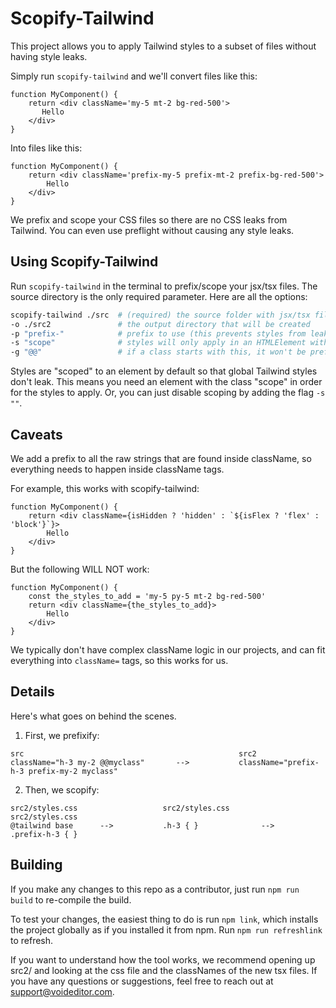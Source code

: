 
# Scopify-Tailwind

This project allows you to apply Tailwind styles to a subset of files without having style leaks.

Simply run `scopify-tailwind` and we'll convert files like this:

```tsx
function MyComponent() {
    return <div className='my-5 mt-2 bg-red-500'>
       Hello
    </div>
}
```

Into files like this:

```tsx
function MyComponent() {
    return <div className='prefix-my-5 prefix-mt-2 prefix-bg-red-500'>
        Hello
    </div>
}
```

We prefix and scope your CSS files so there are no CSS leaks from Tailwind. You can even use preflight without causing any style leaks. 


## Using Scopify-Tailwind
Run `scopify-tailwind` in the terminal to prefix/scope your jsx/tsx files. The source directory is the only required parameter. Here are all the options:

```bash
scopify-tailwind ./src  # (required) the source folder with jsx/tsx files to scopify 
-o ./src2               # the output directory that will be created
-p "prefix-"            # prefix to use (this prevents styles from leaking out)
-s "scope"              # styles will only apply in an HTMLElement with this className. This prevents Tailwind's global styles from leaking out
-g "@@"                 # if a class starts with this, it won't be prefixed. For example, "@@myclass" will be converted to "myclass" instead of "prefix-myclass"
```

Styles are "scoped" to an element by default so that global Tailwind styles don't leak. This means you need an element with the class "scope" in order for the styles to apply. Or, you can just disable scoping by adding the flag `-s ""`. 



## Caveats
We add a prefix to all the raw strings that are found inside className, so everything needs to happen inside className tags.

For example, this works with scopify-tailwind:
```tsx
function MyComponent() {
    return <div className={isHidden ? 'hidden' : `${isFlex ? 'flex' : 'block'}`}>
        Hello
    </div>
}
```

But the following WILL NOT work:

```tsx
function MyComponent() {
    const the_styles_to_add = 'my-5 py-5 mt-2 bg-red-500'
    return <div className={the_styles_to_add}>
        Hello
    </div>
}
```

We typically don't have complex className logic in our projects, and can fit everything into `className=` tags, so this works for us.


## Details

Here's what goes on behind the scenes.

1. First, we prefixify:
```raw
src                                                src2
className="h-3 my-2 @@myclass"       -->           className="prefix-h-3 prefix-my-2 myclass"
```



2. Then, we scopify:
```raw
src2/styles.css                   src2/styles.css                     src2/styles.css
@tailwind base      -->           .h-3 { }              -->           .prefix-h-3 { }
```



## Building

If you make any changes to this repo as a contributor, just run `npm run build` to re-compile the build.

To test your changes, the easiest thing to do is run `npm link`, which installs the project globally as if you installed it from npm. Run `npm run refreshlink` to refresh.

If you want to understand how the tool works, we recommend opening up src2/ and looking at the css file and the classNames of the new tsx files. If you have any questions or suggestions, feel free to reach out at support@voideditor.com.

